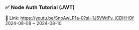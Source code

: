 ### ✅ Node Auth Tutorial (JWT)
🔖 Link: https://youtu.be/SnoAwLP1a-0?si=1J5VWtFv_jCDHHOf
<br>2024-08-08 ~ 2024-08-10
